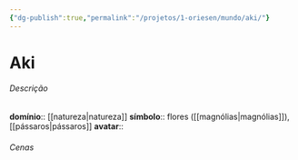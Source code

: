 ```yaml
---
{"dg-publish":true,"permalink":"/projetos/1-oriesen/mundo/aki/"}
---
```



# Aki

###### Descrição
**domínio**:: [[natureza|natureza]]
**símbolo**:: flores ([[magnólias|magnólias]]), [[pássaros|pássaros]]
**avatar**:: 


###### Cenas

